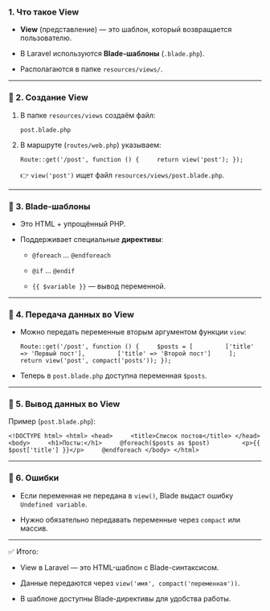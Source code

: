 ### 1. Что такое View

- **View** (представление) — это шаблон, который возвращается пользователю.
    
- В Laravel используются **Blade-шаблоны** (`.blade.php`).
    
- Располагаются в папке `resources/views/`.
    

---

### 🔹 2. Создание View

1. В папке `resources/views` создаём файл:
    
    `post.blade.php`
    
2. В маршруте (`routes/web.php`) указываем:
    
    `Route::get('/post', function () {     return view('post'); });`
    
    👉 `view('post')` ищет файл `resources/views/post.blade.php`.
    

---

### 🔹 3. Blade-шаблоны

- Это HTML + упрощённый PHP.
    
- Поддерживает специальные **директивы**:
    
    - `@foreach` … `@endforeach`
        
    - `@if` … `@endif`
        
    - `{{ $variable }}` — вывод переменной.
        

---

### 🔹 4. Передача данных во View

- Можно передать переменные вторым аргументом функции `view`:
    
    `Route::get('/post', function () {     $posts = [         ['title' => 'Первый пост'],         ['title' => 'Второй пост']     ];     return view('post', compact('posts')); });`
    
- Теперь в `post.blade.php` доступна переменная `$posts`.
    

---

### 🔹 5. Вывод данных во View

Пример (`post.blade.php`):

`<!DOCTYPE html> <html> <head>     <title>Список постов</title> </head> <body>     <h1>Посты:</h1>     @foreach($posts as $post)         <p>{{ $post['title'] }}</p>     @endforeach </body> </html>`

---

### 🔹 6. Ошибки

- Если переменная не передана в `view()`, Blade выдаст ошибку `Undefined variable`.
    
- Нужно обязательно передавать переменные через `compact` или массив.
    

---

✅ Итого:

- View в Laravel — это HTML-шаблон с Blade-синтаксисом.
    
- Данные передаются через `view('имя', compact('переменная'))`.
    
- В шаблоне доступны Blade-директивы для удобства работы.